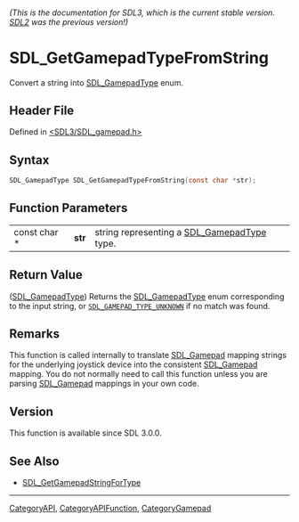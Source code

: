 ###### (This is the documentation for SDL3, which is the current stable version. [SDL2](https://wiki.libsdl.org/SDL2/) was the previous version!)
# SDL_GetGamepadTypeFromString

Convert a string into [SDL_GamepadType](SDL_GamepadType) enum.

## Header File

Defined in [<SDL3/SDL_gamepad.h>](https://github.com/libsdl-org/SDL/blob/main/include/SDL3/SDL_gamepad.h)

## Syntax

```c
SDL_GamepadType SDL_GetGamepadTypeFromString(const char *str);
```

## Function Parameters

|              |         |                                                                |
| ------------ | ------- | -------------------------------------------------------------- |
| const char * | **str** | string representing a [SDL_GamepadType](SDL_GamepadType) type. |

## Return Value

([SDL_GamepadType](SDL_GamepadType)) Returns the
[SDL_GamepadType](SDL_GamepadType) enum corresponding to the input string,
or [`SDL_GAMEPAD_TYPE_UNKNOWN`](SDL_GAMEPAD_TYPE_UNKNOWN) if no match was
found.

## Remarks

This function is called internally to translate [SDL_Gamepad](SDL_Gamepad)
mapping strings for the underlying joystick device into the consistent
[SDL_Gamepad](SDL_Gamepad) mapping. You do not normally need to call this
function unless you are parsing [SDL_Gamepad](SDL_Gamepad) mappings in your
own code.

## Version

This function is available since SDL 3.0.0.

## See Also

- [SDL_GetGamepadStringForType](SDL_GetGamepadStringForType)

----
[CategoryAPI](CategoryAPI), [CategoryAPIFunction](CategoryAPIFunction), [CategoryGamepad](CategoryGamepad)

